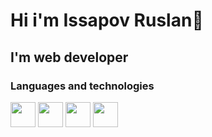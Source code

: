 # Hi i'm Issapov Ruslan👋
## I'm web developer
### Languages and technologies
<div style="display:'flex';">
          <a href="https://github.com/GalinskiRuslan/React-projects"><img src="https://cdn.jsdelivr.net/gh/devicons/devicon/icons/react/react-original-wordmark.svg" width="40" /></a>
          <img src="https://cdn.jsdelivr.net/gh/devicons/devicon/icons/vuejs/vuejs-original-wordmark.svg" width="40" style="margin:'15px';" />
          <img src="https://cdn.jsdelivr.net/gh/devicons/devicon/icons/php/php-original.svg" width="40" style="margin:'15px';" />
          <img src="https://cdn.jsdelivr.net/gh/devicons/devicon/icons/materialui/materialui-original.svg" width="40" style="margin:'15px';" />
          
</div>

          
          
          
<!--
**GalinskiRuslan/GalinskiRuslan** is a ✨ _special_ ✨ repository because its `README.md` (this file) appears on your GitHub profile.

Here are some ideas to get you started:

- 🔭 I’m currently working on ...
- 🌱 I’m currently learning ...
- 👯 I’m looking to collaborate on ...
- 🤔 I’m looking for help with ...
- 💬 Ask me about ...
- 📫 How to reach me: ...
- 😄 Pronouns: ...
- ⚡ Fun fact: ...
-->
